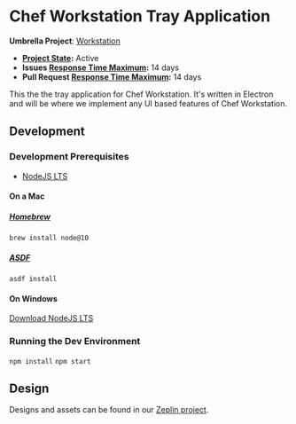# Chef Workstation Tray Application

**Umbrella Project**: [Workstation](https://github.com/chef/chef-oss-practices/blob/master/projects/chef-workstation.md)

* **[Project State](https://github.com/chef/chef-oss-practices/blob/master/repo-management/repo-states.md):** Active
* **Issues [Response Time Maximum](https://github.com/chef/chef-oss-practices/blob/master/repo-management/repo-states.md):** 14 days
* **Pull Request [Response Time Maximum](https://github.com/chef/chef-oss-practices/blob/master/repo-management/repo-states.md):** 14 days

This the the tray application for Chef Workstation. It's written in Electron and
will be where we implement any UI based features of Chef Workstation.

## Development

### Development Prerequisites
* [NodeJS LTS](https://nodejs.org/)

#### On a Mac

##### [Homebrew](https://brew.sh)
`brew install node@10`

##### [ASDF](https://github.com/asdf-vm/asdf)
`asdf install`

#### On Windows
[Download NodeJS LTS](https://nodejs.org/en/download/)

### Running the Dev Environment
`npm install`
`npm start`

## Design
Designs and assets can be found in our [Zeplin project](https://zpl.io/Vqwx37m).
